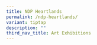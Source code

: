 ```yaml
---
title: NDP Heartlands
permalink: /ndp-heartlands/
variant: tiptap
description: ""
third_nav_title: Art Exhibitions
---
```

<p></p>
